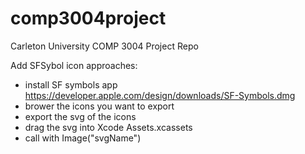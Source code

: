 # comp3004project
Carleton University COMP 3004 Project Repo


Add SFSybol icon approaches:
 * install SF symbols app https://developer.apple.com/design/downloads/SF-Symbols.dmg
 * brower the icons you want to export
 * export the svg of the icons
 * drag the svg into Xcode Assets.xcassets
 * call with Image("svgName")
